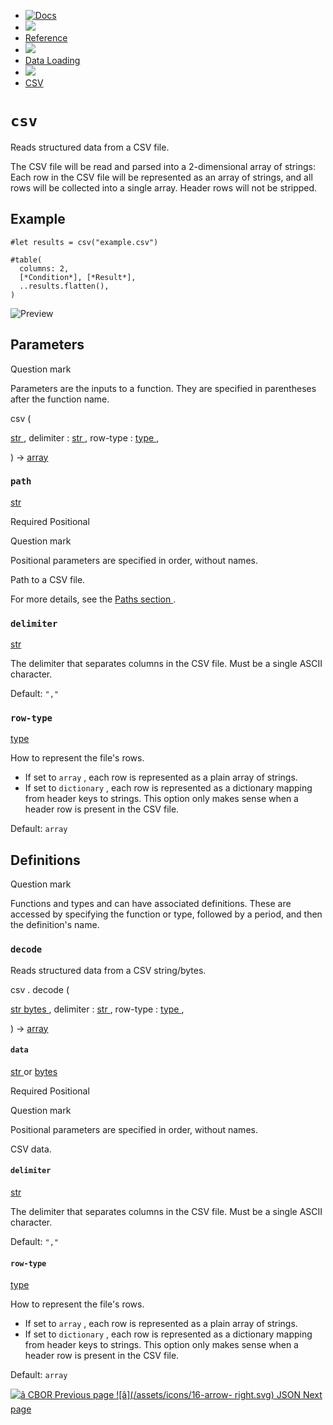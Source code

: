   * [ ![Docs](/assets/icons/16-docs-dark.svg) ](/docs)
  * ![](/assets/icons/16-arrow-right.svg)
  * [ Reference ](/docs/reference/)
  * ![](/assets/icons/16-arrow-right.svg)
  * [ Data Loading ](/docs/reference/data-loading/)
  * ![](/assets/icons/16-arrow-right.svg)
  * [ CSV ](/docs/reference/data-loading/csv/)

#  ` csv `

Reads structured data from a CSV file.

The CSV file will be read and parsed into a 2-dimensional array of strings:
Each row in the CSV file will be represented as an array of strings, and all
rows will be collected into a single array. Header rows will not be stripped.

##  Example

    
    
    #let results = csv("example.csv")
    
    #table(
      columns: 2,
      [*Condition*], [*Result*],
      ..results.flatten(),
    )
    

![Preview](/assets/docs/wZK4j33X4RoMvhQZsQnpmQAAAAAAAAAA.png)

##  Parameters

Question mark

Parameters are the inputs to a function. They are specified in parentheses
after the function name.

csv  (

[ str ](/docs/reference/foundations/str/) ,  delimiter  :  [ str
](/docs/reference/foundations/str/) ,  row-type  :  [ type
](/docs/reference/foundations/type/) ,

)  -> [ array ](/docs/reference/foundations/array/)

###  ` path `

[ str ](/docs/reference/foundations/str/)

Required  Positional

Question mark

Positional parameters are specified in order, without names.

Path to a CSV file.

For more details, see the [ Paths section ](/docs/reference/syntax/#paths) .

###  ` delimiter `

[ str ](/docs/reference/foundations/str/)

The delimiter that separates columns in the CSV file. Must be a single ASCII
character.

Default: ` ","  `

###  ` row-type `

[ type ](/docs/reference/foundations/type/)

How to represent the file's rows.

  * If set to ` array ` , each row is represented as a plain array of strings. 
  * If set to ` dictionary ` , each row is represented as a dictionary mapping from header keys to strings. This option only makes sense when a header row is present in the CSV file. 

Default: ` array `

##  Definitions

Question mark

Functions and types and can have associated definitions. These are accessed by
specifying the function or type, followed by a period, and then the
definition's name.

###  ` decode `

Reads structured data from a CSV string/bytes.

csv  .  decode  (

[ str ](/docs/reference/foundations/str/) [ bytes
](/docs/reference/foundations/bytes/) ,  delimiter  :  [ str
](/docs/reference/foundations/str/) ,  row-type  :  [ type
](/docs/reference/foundations/type/) ,

)  -> [ array ](/docs/reference/foundations/array/)

####  ` data `

[ str ](/docs/reference/foundations/str/) or  [ bytes
](/docs/reference/foundations/bytes/)

Required  Positional

Question mark

Positional parameters are specified in order, without names.

CSV data.

####  ` delimiter `

[ str ](/docs/reference/foundations/str/)

The delimiter that separates columns in the CSV file. Must be a single ASCII
character.

Default: ` ","  `

####  ` row-type `

[ type ](/docs/reference/foundations/type/)

How to represent the file's rows.

  * If set to ` array ` , each row is represented as a plain array of strings. 
  * If set to ` dictionary ` , each row is represented as a dictionary mapping from header keys to strings. This option only makes sense when a header row is present in the CSV file. 

Default: ` array `

[ ![â](/assets/icons/16-arrow-right.svg) CBOR  Previous page
](/docs/reference/data-loading/cbor/) [ ![â](/assets/icons/16-arrow-
right.svg) JSON  Next page  ](/docs/reference/data-loading/json/)

